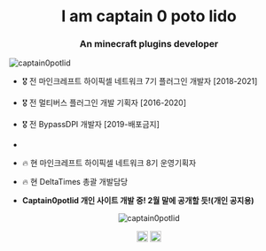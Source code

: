 <h1 align="center">I am captain 0 poto lido</h1>
<h3 align="center">An minecraft plugins developer</h3>

<p align="left"> <img src="https://komarev.com/ghpvc/?username=captain0potlid" alt="captain0potlid" /> </p>

- 🎖 전 마인크레프트 하이픽셀 네트워크 7기 플러그인 개발자 [2018-2021]
- 🎖 전 멀티버스 플러그인 개발 기획자 [2016-2020]
- 🎖 전 BypassDPI 개발자 [2019-배포금지]
- 
- 🔥 현 마인크레프트 하이픽셀 네트워크 8기 운영기획자
- 🔥 현 DeltaTimes 총괄 개발담당

- **Captain0potlid 개인 사이트 개발 중! 2월 말에 공개할 듯!(개인 공지용)**


<p align="center"> <img src="https://github-readme-stats.vercel.app/api?username=captain0potlid&show_icons=true" alt="captain0potlid" /> </p>

<p align="center">
<a href="https://twitter.com/captain0potlid" target="blank"><img align="center" src="https://cdn.jsdelivr.net/npm/simple-icons@3.0.1/icons/twitter.svg" alt="captain0potlid" height="20" width="20" /></a>
<a href="https://www.youtube.com/c/captain0potlid" target="blank"><img align="center" src="https://cdn.jsdelivr.net/npm/simple-icons@3.0.1/icons/youtube.svg" alt="captain0potlid" height="20" width="20" /></a>
</p>

